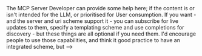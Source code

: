 <!--
# The conversation metaphor

Turn taking example (can i steal a slide from the Anthropic website)

What's interesting is that a Tool result is representing the next User input to the conversation.
-->

<!-- We need to figure out perhaps there are different classes of Tool -->

<!--

So we might say "look, that's fine that we want to use the LLM to string together low-level API calls. While the LLM can be auite resilient.

-->
<!--
# The conversation metaphor

Turn taking example (can i steal a slide from the Anthropic website)

What's interesting is that a Tool result is representing the next User input to the conversation.
-->

<!-- We need to figure out perhaps there are different classes of Tool -->

<!--

So we might say "look, that's fine that we want to use the LLM to string together low-level API calls. While the LLM can be auite resilient.

-->
<!--

MCP Servers have lifted off as they have because of this. Tools are the closest thing to "just working", especially if they stick to plain text results. LLMs are quite forgiving.

All we need to have agreed is to use MCP!

Pleasing, surprising results can be delivered here.

-->
<!--
There's a couple of assumptions in the previous statement. Lets think abou this from the perspective of an Application developer integrating with MCP.

To date there are very few "MCP Native" clients; typically MCP Tool Support has been fairly straightforward to add for existing LLM Applications.

-->

<!-- >> \***Reference** LLMs get lost in multi-turn conversation - https://arxiv.org/pdf/2505.06120
-->

<!--


They turn us in to Prompt Engineers but it's hard to know what's going on. Models are sensitive to Tool Descriptions in different ways; if I want to construct a complex query do I put that in the tool description, or do I create a Tool that returns the instructions?


We all love tools, but they come with some drawbacks. They are context hungry. Mix is quite unpredictable.

If I know that I need to work with some data, then generating a Tool Call.

-->
<!--
# GPT-4.1

<center>

![w:1050](2025-05-22-gpt-4.1.png)

</center>

-->
<!--
A paper was released earlier this month by Microsoft Research, looking at the loss of reliability in multi-turn conversations.

The problem being that reliability will degrade significantly if we are relying on the LLM to string together tool calls.

they make the point that LLMs are often evaluated using "fully specified instructions", and that conversational interfaces are far less reliable. I think we all recognise the issue about context getting polluted with unnecessary information. 35% -->

<!-- Analysis of 200,000+ simulated conversations decomposes the performance degradation into two components: a minor loss in aptitude and a significant increase in unreliability. We find that LLMs often make assumptions in early turns and prematurely attempt to generate final solutions, on which they overly rely.

## Tools need to reduce their surface area. Straight API wraps work, but won't excel. Ideas like selecting a "Bouqet" of tools.

## User Interfaces needs to start . Ahead of time.

 -->

<!--

We also need to answer What can the Host/User do as a pair.

PICTURE VSCODE + GRADIO
PICTURE REPRESENTATION OF CONTENT TYPES:

For the code, it's possible to syntax highlight, but I'm still sending it to the LLM as `text/plain`.

MCP is a weird thing to work with (compared to traditional APIs). You're connected things which do Natural Language Processing, to things which produce unpredictable answers.

So for example "Can I show it might mean having image handling libraries, or an audio renderer. Can the LLM understand it might mean tokenizing it? And those combinations may, or may not be valid.

An example might be doing Syntax Highlighting on Source Code, but text/plain, markdown and modern formatters already do this job anyway! Markdown is self-extensible with things ```mermaid and so on.

I might be able to render a video, or just save the content to disk. It's kind of up to me to figure out what to do.

VSCode connecting to Gradio. It can render images.
-->
<!-- we know if it's bits and bytes or characters, and we know the shape of those parts because of the MIMEType
<!-- one way of thinking about Prompts is as a _user driven tool_ -->

<!-- whilst it's amazing to watch LLMs discover the world around them via Tools, for a lot of Servers it is unnecessary -->
<!-- as previously mentioned, a well designed MCP server that can offer Prompts optimied for intent will get us better results and parsimonious use of Tools -->

<!-- more sophisticated clients that enable you to compose prompts with live resources etc will be welcome -->
<!--
Prompts are more powerful that it first appears.
1) You can put arbitrary (and live text in them), injecting data directly in to the context without Tool Call overhead or unnecessary conversation turns.
2) Because they are conversational pairs, they can provide in-context learning for the follow-up conversation.
3) I could construct a prompt
Can be used for in-context learning -->
<!--

But this _does_ require the Client application to know whether resources are subscribed.
Even though the MCP Server can inject whatever content it wants in to

- Example 1: Lint Errors
- Example 2: mcp-webcam Subscription
- Example 3: User Interaction
- Example 4: Subscribe to a Log File tail - trigger a completion - "USER: Send an alert to the on-call engineer if anything anomalous is in the logs?"
- Trigger a Regneration.


-->
<!-- There is a PulseMCP video where we did a couple of those things

MCP-Webcam will have this capability soon!

-->

<!-- This is where extra preparation time for the talk has saved me. Twixt my overambition and actual capabilities  -->
<!-- it actually ends up being more work than adjusting the protocol

this also makes it possible for MCP Server developers to coordinate amongst themselves (e.g. managing name clashes and so on).
-->
<!-- Search data. Manipulate that dataset -->

<!--

A lot of first instincts will be to modify the specification somehow. I have "use-case _x_, it might be generally useful, so I'll build something specific around it

It would be a shame to keep adding things to the protocol when extension mechansims. We keep bodging and adding edge cases in to Tools because that's where the light is.

-->

<!--

Example. Getting a Customer Record as a result with a known URI Scheme, would allow a subscription to be made, or navigate to say "sales information", "NBA" etc.

Example. Long-running task returning an initial frame with later content being available as a Resource.

Prompts for IDE/API Servers for application building including https:// resources (e.g. llms.txt) to be resolved by the Host for inclusion in context during code generation.

Commonly agreed URI scheme for Home Automation sensors and controls would allow integrators to use standardised libraries to build all kinds of embedded agent based systems with low effort.

UX generation patterns (such as Claude Artifacts) delivered by commonly agreed schemes would allow rich clients (Claude Desktop, Sage, 5ire and others) to use standard SDKs to show rich User Interfaces from MCP Servers that supported the scheme.
-->

<!--
What might slow that down?
Knowledge
-->

<!--
# Futures

## At least one SDK for Client application developers to use.
## Some Specification refinements (the ability to use without Embedding e.g.)
## Tying up Roots and Resources (especially with Remote MCP Servers)
## Sampling would be better if it supported Resources.
## Add URI sceheme to the Registry
-->
<!--

We can either have every Client know about every Server, or every Server know specifically. MCP is still useful in that scenario; because it gives you standards, and using basic tools stuff will probably still work.

We know this -- it's just restating the MxN problem.

There's a lot of good things that can be achieved just by Client applications providing richer constructs for assembling context using the primitives, and more transparently exposing Resources and Prompts to be used.

-->

<!--
Inversion of control


What we are always trying to do is to manage the complexity of the real world, different competing software systems. I hope that instinctively we can keep the core protocol simple and EXTENSIBLE. MCP clients should be 50 lines of code, Servers should expect to work everywhere. The danger is that powerful parts of the protocol go dark, and less optimal solutions are . Push in or out of the protocol. Push in our out of _this part_ of the protocol. Barrier to entry.

-->

<!-->

The MCP Server Developer can provide some help here; if the content is or isn't intended for the LLM, or prioritised for User consumption.

If you want - and the server and uri scheme support it - you can subscribe for live updates to them, specify a templating scheme and use completions for discovery - but these things are all optional if you need them. I'd encourage people to use those capabilities, and think it good practice to have an integrated scheme, but
-->
